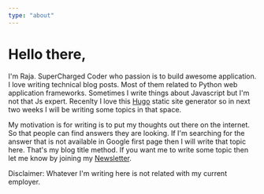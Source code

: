 ```yaml
---
type: "about"
---
```

# Hello there,

I'm Raja. SuperCharged Coder who passion is to build awesome application. I love writing technical blog posts. Most of them related to Python web application frameworks. Sometimes I write things about Javascript but I'm not that Js expert. Recenlty I love this [Hugo](https://gohugo.io/) static site generator so in next two weeks I will be writing some topics in that space.

My motivation is for writing is to put my thoughts out there on the internet. So that people can find answers they are looking. If I'm searching for the answer that is not available in Google first page then I will write that topic here. That's my blog title method. If you want me to write some topic then let me know by joining my [Newsletter](https://rajasimon.io/newsletter).

Disclaimer: Whatever I'm writing here is not related with my current employer.